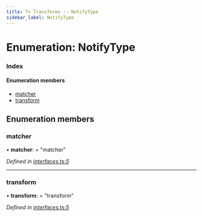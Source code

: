 ```yaml
---
title: Ts Transforms :: NotifyType
sidebar_label: NotifyType
---
```


# Enumeration: NotifyType

### Index

#### Enumeration members

* [matcher](notifytype.md#matcher)
* [transform](notifytype.md#transform)

## Enumeration members

###  matcher

• **matcher**: = "matcher"

*Defined in [interfaces.ts:5](https://github.com/terascope/teraslice/blob/5e4063e2/packages/ts-transforms/src/interfaces.ts#L5)*

___

###  transform

• **transform**: = "transform"

*Defined in [interfaces.ts:5](https://github.com/terascope/teraslice/blob/5e4063e2/packages/ts-transforms/src/interfaces.ts#L5)*
